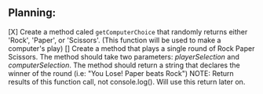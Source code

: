 ## Planning:
[X] Create a method caled ```getComputerChoice``` that randomly returns either 'Rock', 'Paper', or 'Scissors'. (This function will be used to make a computer's play)
[] Create a method that plays a single round of Rock Paper Scissors. The method should take two parameters: *playerSelection* and *computerSelection*. The method should return a string that declares the winner of the round (i.e: "You Lose! Paper beats Rock")
NOTE: Return results of this function call, not console.log(). Will use this return later on. 